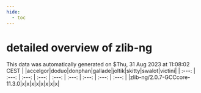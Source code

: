 ```yaml
---
hide:
  - toc
---
```


detailed overview of zlib-ng
============================


This data was automatically generated on $Thu, 31 Aug 2023 at 11:08:02 CEST
| |accelgor|doduo|donphan|gallade|joltik|skitty|swalot|victini|
| :---: | :---: | :---: | :---: | :---: | :---: | :---: | :---: | :---: |
|zlib-ng/2.0.7-GCCcore-11.3.0|x|x|x|x|x|x|x|x|
